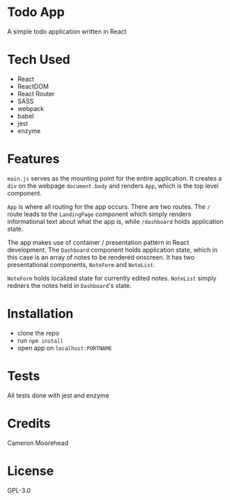 # Todo App

A simple todo application written in React

# Tech Used

- React
- ReactDOM
- React Router
- SASS
- webpack
- babel
- jest
- enzyme

# Features

`main.js` serves as the mounting point for the entire application. It creates
a `div` on the webpage `document.body` and renders `App`,  which is the
top level component.

`App` is where all routing for the app occurs. There are two routes. The
`/` route leads to the `LandingPage` component which simply renders informational
text about what the app is, while `/dashboard` holds application state.

The app makes use of container / presentation pattern in React development.
The `Dashboard` component holds application state, which in this case is an
array of notes to be rendered onscreen. It has two presentational components,
`NoteForm` and `NoteList`.

`NoteForm` holds localized state for currently edited notes. `NoteList` simply
redners the notes held in `Dashboard`'s state.

# Installation

- clone the repo
- run `npm install`
- open app on `localhost:PORTNAME`

# Tests

All tests done with jest and enzyme

# Credits

Cameron Moorehead

# License

GPL-3.0
